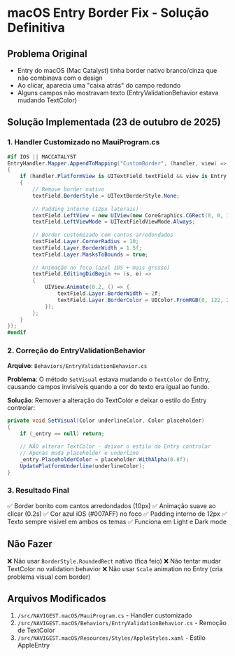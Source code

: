 # macOS Entry Border Fix - Solução Definitiva

## Problema Original
- Entry do macOS (Mac Catalyst) tinha border nativo branco/cinza que não combinava com o design
- Ao clicar, aparecia uma "caixa atrás" do campo redondo
- Alguns campos não mostravam texto (EntryValidationBehavior estava mudando TextColor)

## Solução Implementada (23 de outubro de 2025)

### 1. Handler Customizado no MauiProgram.cs
```csharp
#if IOS || MACCATALYST
EntryHandler.Mapper.AppendToMapping("CustomBorder", (handler, view) =>
{
    if (handler.PlatformView is UITextField textField && view is Entry entry)
    {
        // Remove border nativo
        textField.BorderStyle = UITextBorderStyle.None;
        
        // Padding interno (12px laterais)
        textField.LeftView = new UIView(new CoreGraphics.CGRect(0, 0, 12, textField.Frame.Height));
        textField.LeftViewMode = UITextFieldViewMode.Always;
        
        // Border customizado com cantos arredondados
        textField.Layer.CornerRadius = 10;
        textField.Layer.BorderWidth = 1.5f;
        textField.Layer.MasksToBounds = true;
        
        // Animação no foco (azul iOS + mais grosso)
        textField.EditingDidBegin += (s, e) => 
        {
            UIView.Animate(0.2, () => {
                textField.Layer.BorderWidth = 2f;
                textField.Layer.BorderColor = UIColor.FromRGB(0, 122, 255).CGColor;
            });
        };
    }
});
#endif
```

### 2. Correção do EntryValidationBehavior
**Arquivo**: `Behaviors/EntryValidationBehavior.cs`

**Problema**: O método `SetVisual` estava mudando o `TextColor` do Entry, causando campos invisíveis quando a cor do texto era igual ao fundo.

**Solução**: Remover a alteração do TextColor e deixar o estilo do Entry controlar:
```csharp
private void SetVisual(Color underlineColor, Color placeholder)
{
    if (_entry == null) return;

    // NÃO alterar TextColor - deixar o estilo do Entry controlar
    // Apenas muda placeholder e underline
    _entry.PlaceholderColor = placeholder.WithAlpha(0.8f);
    UpdatePlatformUnderline(underlineColor);
}
```

### 3. Resultado Final
✅ Border bonito com cantos arredondados (10px)
✅ Animação suave ao clicar (0.2s)
✅ Cor azul iOS (#007AFF) no foco
✅ Padding interno de 12px
✅ Texto sempre visível em ambos os temas
✅ Funciona em Light e Dark mode

## Não Fazer
❌ Não usar `BorderStyle.RoundedRect` nativo (fica feio)
❌ Não tentar mudar TextColor no validation behavior
❌ Não usar `Scale` animation no Entry (cria problema visual com border)

## Arquivos Modificados
1. `/src/NAVIGEST.macOS/MauiProgram.cs` - Handler customizado
2. `/src/NAVIGEST.macOS/Behaviors/EntryValidationBehavior.cs` - Remoção de TextColor
3. `/src/NAVIGEST.macOS/Resources/Styles/AppleStyles.xaml` - Estilo AppleEntry
